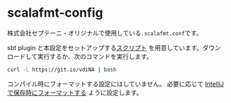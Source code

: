 # scalafmt-config

株式会社セプテーニ・オリジナルで使用している`.scalafmt.conf`です。

sbt plugin と本設定をセットアップする[スクリプト](setup.sh) を用意しています。ダウンロードして実行するか、次のコマンドを実行します。

```bash
curl -L https://git.io/vdiNA | bash
```

コンパイル時にフォーマットする設定にはしていません。
必要に応じて [IntelliJ で保存時にフォーマットする](https://scalameta.org/scalafmt/docs/installation.html#format-on-save) ように設定します。
